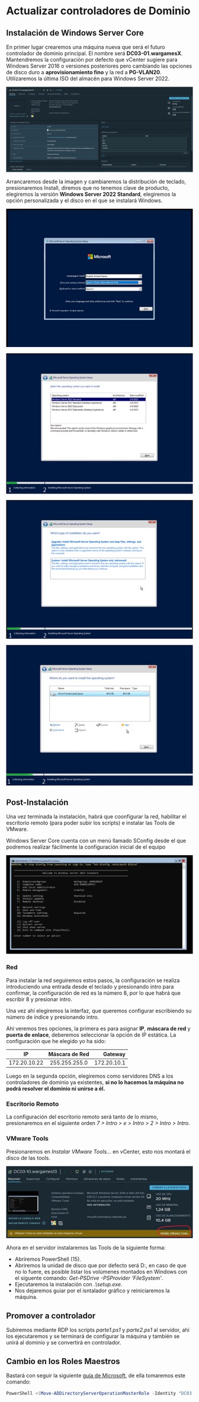 # Actualizar controladores de Dominio

## Instalación de Windows Server Core

En primer lugar crearemos una máquina nueva que será el futuro controlador de dominio principal. El nombre será **DC03-01.wargamesX**. Mantendremos la configuración por defecto que vCenter sugiere para Windows Server 2016 o versiones posteriores pero cambiando las opciones de disco duro a **aprovisionamiento fino** y la red a **PG-VLAN20**. Utilizaremos la última ISO del almacén para Windows Server 2022.

![Imagen de las características de la máquina](../doc/Server-Core/creacion-maquina.jpg)

Arrancaremos desde la imagen y cambiaremos la distribución de teclado, presionaremos Install, diremos que no tenemos clave de producto, elegiremos la versión **Windows Server 2022 Standard**, elegiremos la opción personalizada y el disco en el que se instalará Windows.

![Teclado](../doc/Server-Core/teclado.jpg)

![Edición](../doc/Server-Core/edicion.jpg)

![Personalizada](../doc/Server-Core/personalizada.png)

![Disco](../doc/Server-Core/disco.jpg)


## Post-Instalación

Una vez terminada la instalación, habrá que coonfigurar la red, habilitar el escritorio remoto (para poder subir los scripts) e instalar las Tools de VMware.

Windows Server Core cuenta con un menú llamado SConfig desde el que podremos realizar fácilmente la configuración inicial de el equipo

![SConfig](../doc/Server-Core/sconfig.jpg)

### Red

Para instalar la red seguiremos estos pasos, la configuración se realiza introduciendo una entrada desde el teclado y presionando intro para confirmar, la configuración de red es la número 8, por lo que habrá que escribir 8 y presionar intro.

Una vez ahí elegiremos la interfaz, que queremos configurar escribiendo su número de índice y presionando intro.

Ahí veremos tres opciones, la primera es para asignar **IP**, **máscara de red** y **puerta de enlace**, deberemos seleccionar la opción de IP estática. La configuración que he elegido yo ha sido:

| **IP**        | **Máscara de Red**           | **Gateway**  |
| ------------- |:-------------:| -----:|
| 172.20.10.22      | 255.255.255.0 | 172.20.10.1 |

Luego en la segunda opción, elegiremos como servidores DNS a los controladores de dominio ya existentes, **si no lo hacemos la máquina no podrá resolver el dominio ni unirse a él.**


### Escritorio Remoto

La configuración del escritorio remoto será tanto de lo mismo, presionaremos en el siguiente orden *7 > Intro > e > Intro > 2 > Intro > Intro*.


### VMware Tools

Presionaremos en *Instalar VMware Tools…* en vCenter, esto nos montará el disco de las tools.

![VMware Tools](../doc/Server-Core/tools.jpg)


Ahora en el servidor instalaremos las Tools de la siguiente forma:

* Abriremos PowerShell (15).
* Abriremos la unidad de disco que por defecto será D:, en caso de que no lo fuere, es posible listar los volúmenes montados en Windows con el siguente comando: *Get-PSDrive -PSProvider 'FileSystem'*.
* Ejecutaremos la instalación con *.\setup.exe*.
* Nos dejaremos guiar por el isntalador gráfico y reiniciaremos la máquina.


## Promover a controlador

Subiremos mediante RDP los scripts *parte1.ps1* y *parte2.ps1* al servidor, ahí los ejecutaremos y se terminará de configurar la máquina y también se unirá al dominio y se convertirá en controlador.

## Cambio en los Roles Maestros

Bastará con seguir la siguiente [guía de Microsoft](https://learn.microsoft.com/en-us/windows-server/identity/ad-ds/deploy/upgrade-domain-controllers#:~:text=Add%20a%20new%20domain%20controller%20with%20a%20newer%20version%20of%20Windows%20Server), de ella tomaremos este comando:
```PowerShell
PowerShell <(Move-ADDirectoryServerOperationMasterRole -Identity "DC03-10" -OperationMasterRole 0,1,2,3,4)
```